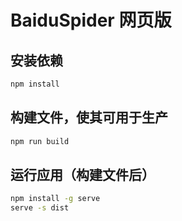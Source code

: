 # BaiduSpider 网页版

## 安装依赖

```bash
npm install
```

## 构建文件，使其可用于生产

```bash
npm run build
```

## 运行应用（构建文件后）

```bash
npm install -g serve
serve -s dist
```
